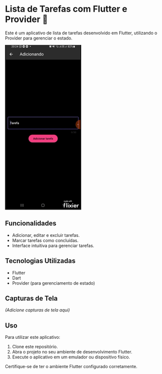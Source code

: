 # Lista de Tarefas com Flutter e Provider 📝

Este é um aplicativo de lista de tarefas desenvolvido em Flutter, utilizando o Provider para gerenciar o estado.

![Demonstração](image.gif)

## Funcionalidades

- Adicionar, editar e excluir tarefas.
- Marcar tarefas como concluídas.
- Interface intuitiva para gerenciar tarefas.

## Tecnologias Utilizadas

- Flutter
- Dart
- Provider (para gerenciamento de estado)

## Capturas de Tela

_(Adicione capturas de tela aqui)_

## Uso

Para utilizar este aplicativo:

1. Clone este repositório.
2. Abra o projeto no seu ambiente de desenvolvimento Flutter.
3. Execute o aplicativo em um emulador ou dispositivo físico.

Certifique-se de ter o ambiente Flutter configurado corretamente.

